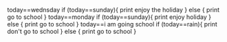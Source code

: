 today==wednsday
if (today==sunday){
    print enjoy the holiday
}
else {
    print go to school
}
today==monday
if (today==sunday){
    print enjoy holiday
}
else {
    print go to school
}
today==i am going school 
if (today==rain){
    print don't go to school
}
else {
    print go to school
}